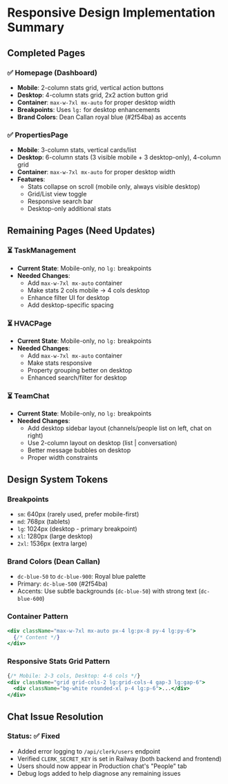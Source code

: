 # Responsive Design Implementation Summary

## Completed Pages

### ✅ Homepage (Dashboard)
- **Mobile**: 2-column stats grid, vertical action buttons
- **Desktop**: 4-column stats grid, 2x2 action button grid
- **Container**: `max-w-7xl mx-auto` for proper desktop width
- **Breakpoints**: Uses `lg:` for desktop enhancements
- **Brand Colors**: Dean Callan royal blue (#2f54ba) as accents

### ✅ PropertiesPage
- **Mobile**: 3-column stats, vertical cards/list
- **Desktop**: 6-column stats (3 visible mobile + 3 desktop-only), 4-column grid
- **Container**: `max-w-7xl mx-auto` for proper desktop width
- **Features**:
  - Stats collapse on scroll (mobile only, always visible desktop)
  - Grid/List view toggle
  - Responsive search bar
  - Desktop-only additional stats

## Remaining Pages (Need Updates)

### ⏳ TaskManagement
- **Current State**: Mobile-only, no `lg:` breakpoints
- **Needed Changes**:
  - Add `max-w-7xl mx-auto` container
  - Make stats 2 cols mobile → 4 cols desktop
  - Enhance filter UI for desktop
  - Add desktop-specific spacing

### ⏳ HVACPage
- **Current State**: Mobile-only, no `lg:` breakpoints
- **Needed Changes**:
  - Add `max-w-7xl mx-auto` container
  - Make stats responsive
  - Property grouping better on desktop
  - Enhanced search/filter for desktop

### ⏳ TeamChat
- **Current State**: Mobile-only, no `lg:` breakpoints
- **Needed Changes**:
  - Add desktop sidebar layout (channels/people list on left, chat on right)
  - Use 2-column layout on desktop (list | conversation)
  - Better message bubbles on desktop
  - Proper width constraints

## Design System Tokens

### Breakpoints
- `sm`: 640px (rarely used, prefer mobile-first)
- `md`: 768px (tablets)
- `lg`: 1024px (desktop - primary breakpoint)
- `xl`: 1280px (large desktop)
- `2xl`: 1536px (extra large)

### Brand Colors (Dean Callan)
- `dc-blue-50` to `dc-blue-900`: Royal blue palette
- Primary: `dc-blue-500` (#2f54ba)
- Accents: Use subtle backgrounds (`dc-blue-50`) with strong text (`dc-blue-600`)

### Container Pattern
```jsx
<div className="max-w-7xl mx-auto px-4 lg:px-8 py-4 lg:py-6">
  {/* Content */}
</div>
```

### Responsive Stats Grid Pattern
```jsx
{/* Mobile: 2-3 cols, Desktop: 4-6 cols */}
<div className="grid grid-cols-2 lg:grid-cols-4 gap-3 lg:gap-6">
  <div className="bg-white rounded-xl p-4 lg:p-6">...</div>
</div>
```

## Chat Issue Resolution

### Status: ✅ Fixed
- Added error logging to `/api/clerk/users` endpoint
- Verified `CLERK_SECRET_KEY` is set in Railway (both backend and frontend)
- Users should now appear in Production chat's "People" tab
- Debug logs added to help diagnose any remaining issues
